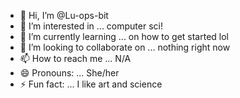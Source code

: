 - 👋 Hi, I’m @Lu-ops-bit
- 👀 I’m interested in ... computer sci!
- 🌱 I’m currently learning ... on how to get started lol
- 💞️ I’m looking to collaborate on ... nothing right now
- 📫 How to reach me ... N/A
- 😄 Pronouns: ... She/her
- ⚡ Fun fact: ... I like art and science 

<!---
Lu-ops-bit/Lu-ops-bit is a ✨ special ✨ repository because its `README.md` (this file) appears on your GitHub profile.
You can click the Preview link to take a look at your changes.
--->

